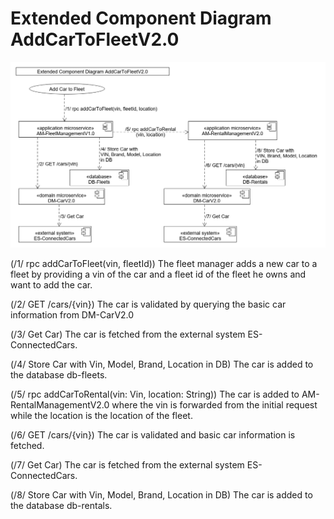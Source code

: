 # Extended Component Diagram AddCarToFleetV2.0

![](../figures/ecd_add_car_to_fleet_v2.0.png)

(/1/ rpc addCarToFleet(vin, fleetId)) The fleet manager adds a new car to a fleet by providing a vin of the car and a fleet id of the fleet he owns and want to add the car. 

(/2/ GET /cars/{vin}) The car is validated by querying the basic car information from DM-CarV2.0

(/3/ Get Car) The car is fetched from the external system ES-ConnectedCars.

(/4/ Store Car with Vin, Model, Brand, Location in DB) The car is added to the database db-fleets.

(/5/ rpc addCarToRental(vin: Vin, location: String)) The car is added to AM-RentalManagementV2.0 where the vin is forwarded from the initial request while the location is the location of the fleet. 

(/6/ GET /cars/{vin}) The car is validated and basic car information is fetched. 

(/7/ Get Car) The car is fetched from the external system ES-ConnectedCars.

(/8/ Store Car with Vin, Model, Brand, Location in DB) The car is added to the database db-rentals.  